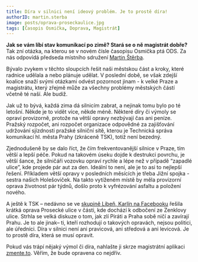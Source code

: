 ```yaml
---
title: Díra v silnici není ideový problém. Je to prostě díra!
authorID: martin.sterba
image: posts/oprava-proseckaulice.jpg
tags: [Časopis Osmička, Doprava, Magistrát]
---
```


**Jak se vám líbí stav komunikací po zimě? Stará se o ně magistrát dobře?** Tak zní otázka, na kterou se v novém čísle časopisu Osmička ptá ODS. Za nás odpovídá předseda místního sdružení [Martin Štěrba](https://praha8.pirati.cz/lide/martin-sterba.html).

Bývalo zvykem v těchto sloupcích řešit naši městskou část a kroky, které radnice udělala a nebo plánuje udělat. V poslední době, se však zdejší koalice snaží svými otázkami odvést pozornost jinam - k velké Praze a magistrátu, který zřejmě může za všechny problémy městských částí včetně té naší. Ale budiž.

Jak už to bývá, každá zima dá silnicím zabrat, a nejinak tomu bylo po té letošní. Někde je to vidět více, někde méně. Některé díry či výmoly se opraví provizorně, protože na větší opravy nezbývají čas ani peníze. Pražský rozpočet, ani rozpočet organizace odpovědné za zajišťování udržování sjízdnosti pražské silniční sítě, kterou je Technická správa komunikací hl. města Prahy (zkráceně TSK), totiž není bezedný. 

Zjednodušeně by se dalo říct, že čím frekventovanější silnice v Praze, tím větší a lepší péče. Pokud na takovém úseku dojde k destrukci povrchu, je větší šance, že silničáři vozovku opraví rychle a lépe než v případě “zapadlé ulice”, kde projede pár aut za den. Ideální to není, ale je to asi to nejlepší řešení. Příkladem větší opravy v posledních měsících je třeba Jižní spojka - sestra našich Holešoviček. Na takto vytíženém místě by měla provizorní oprava životnost pár týdnů, došlo proto k vyfrézování asfaltu a položení nového.

A ještě k TSK – nedávno se ve [skupině Libeň, Karlín na Facebooku](https://www.facebook.com/photo?fbid=10218998928740139&set=g.609687925752076) řešila krátká oprava Prosecké ulice v části, kde dochází k odbočení ze Zenklovy ulice. Strhla se velká diskuze o tom, jak zlí Piráti a Praha sobě ničí a zavírají Prahu. Je to ale jinak– ti, kteří rozhodují o takových opravách, nejsou politici, ale úředníci. Díra v silnici není ani pravicová, ani středová a ani levicová. Je to prostě díra, která se musí opravit.

Pokud vás trápí nějaký výmol či díra, nahlašte ji skrze magistrátní aplikaci [zmente.to](http://zmente.to/). Věřím, že bude opravena co nejdřív. 
